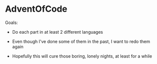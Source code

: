# AdventOfCode

Goals:

* Do each part in at least 2 different languages

* Even though I've done some of them in the past, I want to redo them again

* Hopefully this will cure those boring, lonely nights, at least for a while
